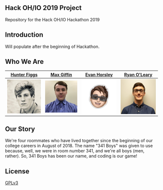 ## Hack OH/IO 2019 Project
Repository for the Hack OH/IO Hackathon 2019


## Introduction

Will populate after the beginning of Hackathon.

## Who We Are

| [Hunter Figgs](https://github.com/hfiggs)  | [Max Giffin](https://github.com/maxg66) | [Evan Horsley](https://github.com/evy0311)  | [Ryan O'Leary](https://github.com/olearyryan08) |
| ------------- | ------------- | ------------- | ------------- |
| <a href="https://github.com/hfiggs"><img src="README/portraitHunter.jpg" alt="Hunter" width="200"/></a> | <a href="https://github.com/maxg66"><img src="README/portraitMax.jpg" alt="Max" width="200"/></a>  | <a href="https://github.com/evy0311"><img src="README/portraitEvan.png" alt="Evan" width="200"/></a>  | <a href="https://github.com/olearyryan08"><img src="README/portraitRyan.jpg" alt="Ryan" width="200"/></a>  |


## Our Story

We're four roommates who have lived together since the beginning of our college careers in August of 2018. The name "341 Boys" was given to use because, well, we were in room number 341, and we're all boys (men, rather). So, 341 Boys has been our name, and coding is our game!

## License

[GPLv3](http://www.gnu.org/licenses/gpl-3.0.txt)